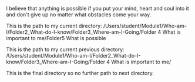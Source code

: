 I believe that anything is possible if you put your mind, heart and soul into it 
and don't give up no matter what obstacles come your way.

This is the path to my current directory: 
/Users/student/Module1/Who-am-I/Folder2_What-do-I-know/Folder3_Where-am-I-Going/Folder 
4 What is important to me/Folder5 What is possible

This is the path to my current previous directory: 
/Users/student/Module1/Who-am-I/Folder2_What-do-I-know/Folder3_Where-am-I-Going/Folder
4 What is important to me/

This is the final directory so no further path to next directory.
